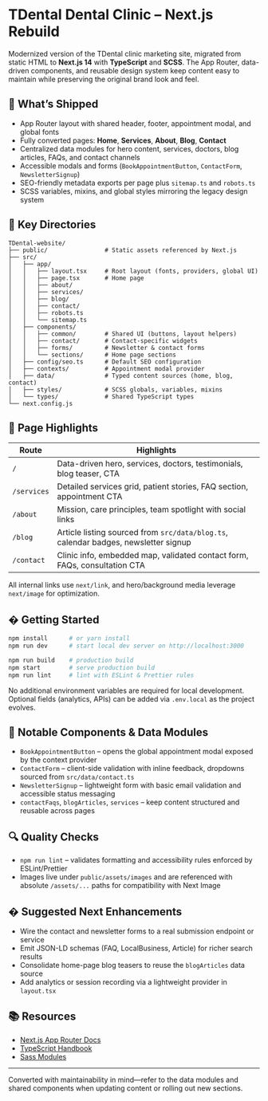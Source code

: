 # TDental Dental Clinic – Next.js Rebuild

Modernized version of the TDental clinic marketing site, migrated from static HTML to **Next.js 14** with **TypeScript** and **SCSS**. The App Router, data-driven components, and reusable design system keep content easy to maintain while preserving the original brand look and feel.

## 🚀 What’s Shipped

- App Router layout with shared header, footer, appointment modal, and global fonts
- Fully converted pages: **Home**, **Services**, **About**, **Blog**, **Contact**
- Centralized data modules for hero content, services, doctors, blog articles, FAQs, and contact channels
- Accessible modals and forms (`BookAppointmentButton`, `ContactForm`, `NewsletterSignup`)
- SEO-friendly metadata exports per page plus `sitemap.ts` and `robots.ts`
- SCSS variables, mixins, and global styles mirroring the legacy design system

## 📂 Key Directories

```
TDental-website/
├── public/                # Static assets referenced by Next.js
├── src/
│   ├── app/
│   │   ├── layout.tsx     # Root layout (fonts, providers, global UI)
│   │   ├── page.tsx       # Home page
│   │   ├── about/
│   │   ├── services/
│   │   ├── blog/
│   │   ├── contact/
│   │   ├── robots.ts
│   │   └── sitemap.ts
│   ├── components/
│   │   ├── common/        # Shared UI (buttons, layout helpers)
│   │   ├── contact/       # Contact-specific widgets
│   │   ├── forms/         # Newsletter & contact forms
│   │   └── sections/      # Home page sections
│   ├── config/seo.ts      # Default SEO configuration
│   ├── contexts/          # Appointment modal provider
│   ├── data/              # Typed content sources (home, blog, contact)
│   ├── styles/            # SCSS globals, variables, mixins
│   └── types/             # Shared TypeScript types
└── next.config.js
```

## 🧭 Page Highlights

| Route | Highlights |
| --- | --- |
| `/` | Data-driven hero, services, doctors, testimonials, blog teaser, CTA |
| `/services` | Detailed services grid, patient stories, FAQ section, appointment CTA |
| `/about` | Mission, care principles, team spotlight with social links |
| `/blog` | Article listing sourced from `src/data/blog.ts`, calendar badges, newsletter signup |
| `/contact` | Clinic info, embedded map, validated contact form, FAQs, consultation CTA |

All internal links use `next/link`, and hero/background media leverage `next/image` for optimization.

## �️ Getting Started

```bash
npm install      # or yarn install
npm run dev      # start local dev server on http://localhost:3000

npm run build    # production build
npm start        # serve production build
npm run lint     # lint with ESLint & Prettier rules
```

No additional environment variables are required for local development. Optional fields (analytics, APIs) can be added via `.env.local` as the project evolves.

## 🧩 Notable Components & Data Modules

- `BookAppointmentButton` – opens the global appointment modal exposed by the context provider
- `ContactForm` – client-side validation with inline feedback, dropdowns sourced from `src/data/contact.ts`
- `NewsletterSignup` – lightweight form with basic email validation and accessible status messaging
- `contactFaqs`, `blogArticles`, `services` – keep content structured and reusable across pages

## 🔍 Quality Checks

- `npm run lint` – validates formatting and accessibility rules enforced by ESLint/Prettier
- Images live under `public/assets/images` and are referenced with absolute `/assets/...` paths for compatibility with Next Image

## � Suggested Next Enhancements

- Wire the contact and newsletter forms to a real submission endpoint or service
- Emit JSON-LD schemas (FAQ, LocalBusiness, Article) for richer search results
- Consolidate home-page blog teasers to reuse the `blogArticles` data source
- Add analytics or session recording via a lightweight provider in `layout.tsx`

## 📚 Resources

- [Next.js App Router Docs](https://nextjs.org/docs/app)
- [TypeScript Handbook](https://www.typescriptlang.org/docs/)
- [Sass Modules](https://sass-lang.com/documentation/at-rules/use)

---

Converted with maintainability in mind—refer to the data modules and shared components when updating content or rolling out new sections.
